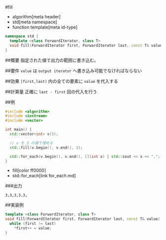 #fill
* algorithm[meta header]
* std[meta namespace]
* function template[meta id-type]

```cpp
namespace std {
  template <class ForwardIterator, class T>
  void fill(ForwardIterator first, ForwardIterator last, const T& value);
}
```

##概要
指定された値で出力の範囲に書き込む。


##要件
`value` は `output iterator` へ書き込み可能でなければならない


##効果
`[first,last)` 内の全ての要素に `value` を代入する


##計算量
正確に `last - first` 回の代入を行う


##例
```cpp
#include <algorithm>
#include <iostream>
#include <vector>

int main() {
  std::vector<int> v(5);

  // v を 3 の値で埋める
  std::fill(v.begin(), v.end(), 3);

  std::for_each(v.begin(), v.end(), [](int x) { std::cout << x << ","; });
}
```
* fill[color ff0000]
* std::for_each[link for_each.md]

###出力
```
3,3,3,3,3,
```


##実装例
```cpp
template <class ForwardIterator, class T>
void fill(ForwardIterator first, ForwardIterator last, const T& value) {
  while (first != last)
    *first++ = value;
}
```

